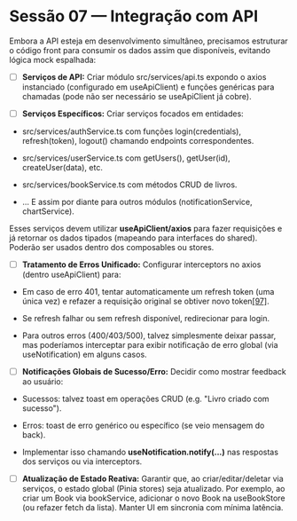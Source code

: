 # Sessão 07 — Integração com API

Embora a API esteja em desenvolvimento simultâneo, precisamos estruturar o código front para consumir os dados assim que disponíveis, evitando lógica mock espalhada:

* [ ] **Serviços de API:** Criar módulo src/services/api.ts expondo o axios instanciado (configurado em useApiClient) e funções genéricas para chamadas (pode não ser necessário se useApiClient já cobre).

* [ ] **Serviços Específicos:** Criar serviços focados em entidades:

* src/services/authService.ts com funções login(credentials), refresh(token), logout() chamando endpoints correspondentes.

* src/services/userService.ts com getUsers(), getUser(id), createUser(data), etc.

* src/services/bookService.ts com métodos CRUD de livros.

* ... E assim por diante para outros módulos (notificationService, chartService).

Esses serviços devem utilizar **useApiClient/axios** para fazer requisições e já retornar os dados tipados (mapeando para interfaces do shared). Poderão ser usados dentro dos composables ou stores.

* [ ] **Tratamento de Erros Unificado:** Configurar interceptors no axios (dentro useApiClient) para:

* Em caso de erro 401, tentar automaticamente um refresh token (uma única vez) e refazer a requisição original se obtiver novo token[\[97\]](https://github.com/tiagohaasouza/hero/blob/b24a5efe76e936f4a29c6e8edd153c8e15efb676/app/ROADMAP.md#L149-L157).

* Se refresh falhar ou sem refresh disponível, redirecionar para login.

* Para outros erros (400/403/500), talvez simplesmente deixar passar, mas poderíamos interceptar para exibir notificação de erro global (via useNotification) em alguns casos.

* [ ] **Notificações Globais de Sucesso/Erro:** Decidir como mostrar feedback ao usuário:

* Sucessos: talvez toast em operações CRUD (e.g. "Livro criado com sucesso").

* Erros: toast de erro genérico ou específico (se veio mensagem do back).

* Implementar isso chamando **useNotification.notify(...)** nas respostas dos serviços ou via interceptors.

* [ ] **Atualização de Estado Reativa:** Garantir que, ao criar/editar/deletar via serviços, o estado global (Pinia stores) seja atualizado. Por exemplo, ao criar um Book via bookService, adicionar o novo Book na useBookStore (ou refazer fetch da lista). Manter UI em sincronia com mínima latência.
